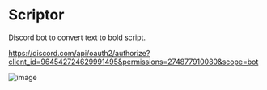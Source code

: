 # Scriptor
Discord bot to convert text to bold script.

https://discord.com/api/oauth2/authorize?client_id=964542724629991495&permissions=274877910080&scope=bot

![image](https://user-images.githubusercontent.com/49985092/163604411-0b2ee322-a216-4dd1-b089-59b713e625d0.png)

